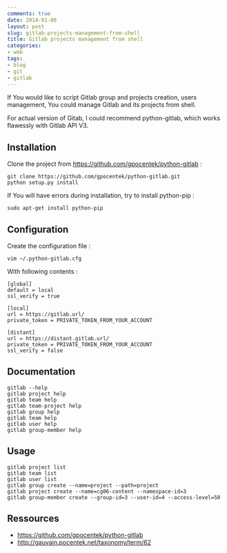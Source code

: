 ```yaml
---
comments: true
date: 2014-01-06
layout: post
slug: gitlab-projects-management-from-shell
title: Gitlab projects management from shell
categories:
- web
tags:
- blog
- git
- gitlab
---
```


If You would like to script Gitlab group and projects creation, users management, You could manage Gitlab and its projects from shell.

For actual version of Gitab, I could recommend python-gitlab, which works flawessly with Gitlab API V3.

## Installation

Clone the project from https://github.com/gpocentek/python-gitlab :

	git clone https://github.com/gpocentek/python-gitlab.git
	python setup.py install

If You will have errors during installation, try to install python-pip :

	sudo apt-get install python-pip

## Configuration

Create the configuration file :

	vim ~/.python-gitlab.cfg

With following contents :

	[global]
	default = local
	ssl_verify = true
	
	[local]
	url = https://gitlab.url/
	private_token = PRIVATE_TOKEN_FROM_YOUR_ACCOUNT
	
	[distant]
	url = https://distant.gitlab.url/
	private_token = PRIVATE_TOKEN_FROM_YOUR_ACCOUNT
	ssl_verify = false

## Documentation

	gitlab --help
	gitlab project help
	gitlab team help
	gitlab team-project help
	gitlab group help
	gitlab team help
	gitlab user help
	gitlab group-member help

## Usage

	gitlab project list
	gitlab team list
	gitlab user list
	gitlab group create --name=project --path=project
	gitlab project create --name=cg06-content --namespace-id=3
	gitlab group-member create --group-id=3 --user-id=4 --access-level=50

## Ressources

* https://github.com/gpocentek/python-gitlab
* http://gauvain.pocentek.net/taxonomy/term/62
